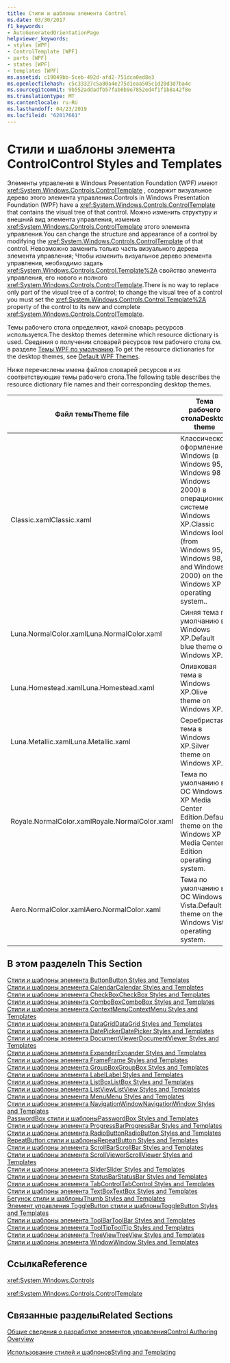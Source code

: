 ```yaml
---
title: Стили и шаблоны элемента Control
ms.date: 03/30/2017
f1_keywords:
- AutoGeneratedOrientationPage
helpviewer_keywords:
- styles [WPF]
- ControlTemplate [WPF]
- parts [WPF]
- states [WPF]
- templates [WPF]
ms.assetid: c19049bb-5ceb-492d-afd2-751dca0ed8e3
ms.openlocfilehash: c5c33327c5a80a4e275d1eaa505c1d20d3d7ba4c
ms.sourcegitcommit: 9b552addadfb57fab0b9e7852ed4f1f1b8a42f8e
ms.translationtype: MT
ms.contentlocale: ru-RU
ms.lasthandoff: 04/23/2019
ms.locfileid: "62017661"
---
```

# <a name="control-styles-and-templates"></a><span data-ttu-id="66762-102">Стили и шаблоны элемента Control</span><span class="sxs-lookup"><span data-stu-id="66762-102">Control Styles and Templates</span></span>
<span data-ttu-id="66762-103">Элементы управления в Windows Presentation Foundation (WPF) имеют <xref:System.Windows.Controls.ControlTemplate> , содержит визуальное дерево этого элемента управления.</span><span class="sxs-lookup"><span data-stu-id="66762-103">Controls in Windows Presentation Foundation (WPF) have a <xref:System.Windows.Controls.ControlTemplate> that contains the visual tree of that control.</span></span> <span data-ttu-id="66762-104">Можно изменить структуру и внешний вид элемента управления, изменив <xref:System.Windows.Controls.ControlTemplate> этого элемента управления.</span><span class="sxs-lookup"><span data-stu-id="66762-104">You can change the structure and appearance of a control by modifying the <xref:System.Windows.Controls.ControlTemplate> of that control.</span></span> <span data-ttu-id="66762-105">Невозможно заменить только часть визуального дерева элемента управления; Чтобы изменить визуальное дерево элемента управления, необходимо задать <xref:System.Windows.Controls.Control.Template%2A> свойство элемента управления, его нового и полного <xref:System.Windows.Controls.ControlTemplate>.</span><span class="sxs-lookup"><span data-stu-id="66762-105">There is no way to replace only part of the visual tree of a control; to change the visual tree of a control you must set the <xref:System.Windows.Controls.Control.Template%2A> property of the control to its new and complete <xref:System.Windows.Controls.ControlTemplate>.</span></span>  
  
 <span data-ttu-id="66762-106">Темы рабочего стола определяют, какой словарь ресурсов используется.</span><span class="sxs-lookup"><span data-stu-id="66762-106">The desktop themes determine which resource dictionary is used.</span></span> <span data-ttu-id="66762-107">Сведения о получении словарей ресурсов тем рабочего стола см. в разделе [Темы WPF по умолчанию](https://go.microsoft.com/fwlink/?LinkID=158252).</span><span class="sxs-lookup"><span data-stu-id="66762-107">To get the resource dictionaries for the desktop themes, see [Default WPF Themes](https://go.microsoft.com/fwlink/?LinkID=158252).</span></span>  
  
 <span data-ttu-id="66762-108">Ниже перечислены имена файлов словарей ресурсов и их соответствующие темы рабочего стола.</span><span class="sxs-lookup"><span data-stu-id="66762-108">The following table describes the resource dictionary file names and their corresponding desktop themes.</span></span>  
  
|<span data-ttu-id="66762-109">Файл темы</span><span class="sxs-lookup"><span data-stu-id="66762-109">Theme file</span></span>|<span data-ttu-id="66762-110">Тема рабочего стола</span><span class="sxs-lookup"><span data-stu-id="66762-110">Desktop theme</span></span>|  
|----------------|-------------------|  
|<span data-ttu-id="66762-111">Classic.xaml</span><span class="sxs-lookup"><span data-stu-id="66762-111">Classic.xaml</span></span>|<span data-ttu-id="66762-112">Классическое оформление Windows (в Windows 95, Windows 98 и Windows 2000) в операционной системе Windows XP.</span><span class="sxs-lookup"><span data-stu-id="66762-112">Classic Windows look (from Windows 95, Windows 98, and Windows 2000) on the Windows XP operating system..</span></span>|  
|<span data-ttu-id="66762-113">Luna.NormalColor.xaml</span><span class="sxs-lookup"><span data-stu-id="66762-113">Luna.NormalColor.xaml</span></span>|<span data-ttu-id="66762-114">Синяя тема по умолчанию в Windows XP.</span><span class="sxs-lookup"><span data-stu-id="66762-114">Default blue theme on Windows XP.</span></span>|  
|<span data-ttu-id="66762-115">Luna.Homestead.xaml</span><span class="sxs-lookup"><span data-stu-id="66762-115">Luna.Homestead.xaml</span></span>|<span data-ttu-id="66762-116">Оливковая тема в Windows XP.</span><span class="sxs-lookup"><span data-stu-id="66762-116">Olive theme on Windows XP.</span></span>|  
|<span data-ttu-id="66762-117">Luna.Metallic.xaml</span><span class="sxs-lookup"><span data-stu-id="66762-117">Luna.Metallic.xaml</span></span>|<span data-ttu-id="66762-118">Серебристая тема в Windows XP.</span><span class="sxs-lookup"><span data-stu-id="66762-118">Silver theme on Windows XP.</span></span>|  
|<span data-ttu-id="66762-119">Royale.NormalColor.xaml</span><span class="sxs-lookup"><span data-stu-id="66762-119">Royale.NormalColor.xaml</span></span>|<span data-ttu-id="66762-120">Тема по умолчанию в ОС Windows XP Media Center Edition.</span><span class="sxs-lookup"><span data-stu-id="66762-120">Default theme on the Windows XP Media Center Edition operating system.</span></span>|  
|<span data-ttu-id="66762-121">Aero.NormalColor.xaml</span><span class="sxs-lookup"><span data-stu-id="66762-121">Aero.NormalColor.xaml</span></span>|<span data-ttu-id="66762-122">Тема по умолчанию в ОС Windows Vista.</span><span class="sxs-lookup"><span data-stu-id="66762-122">Default theme on the Windows Vista operating system.</span></span>|  
  
## <a name="in-this-section"></a><span data-ttu-id="66762-123">В этом разделе</span><span class="sxs-lookup"><span data-stu-id="66762-123">In This Section</span></span>  
 [<span data-ttu-id="66762-124">Стили и шаблоны элемента Button</span><span class="sxs-lookup"><span data-stu-id="66762-124">Button Styles and Templates</span></span>](button-styles-and-templates.md)  
 [<span data-ttu-id="66762-125">Стили и шаблоны элемента Calendar</span><span class="sxs-lookup"><span data-stu-id="66762-125">Calendar Styles and Templates</span></span>](calendar-styles-and-templates.md)  
 [<span data-ttu-id="66762-126">Стили и шаблоны элемента CheckBox</span><span class="sxs-lookup"><span data-stu-id="66762-126">CheckBox Styles and Templates</span></span>](checkbox-styles-and-templates.md)  
 [<span data-ttu-id="66762-127">Стили и шаблоны элемента ComboBox</span><span class="sxs-lookup"><span data-stu-id="66762-127">ComboBox Styles and Templates</span></span>](combobox-styles-and-templates.md)  
 [<span data-ttu-id="66762-128">Стили и шаблоны элемента ContextMenu</span><span class="sxs-lookup"><span data-stu-id="66762-128">ContextMenu Styles and Templates</span></span>](contextmenu-styles-and-templates.md)  
 [<span data-ttu-id="66762-129">Стили и шаблоны элемента DataGrid</span><span class="sxs-lookup"><span data-stu-id="66762-129">DataGrid Styles and Templates</span></span>](datagrid-styles-and-templates.md)  
 [<span data-ttu-id="66762-130">Стили и шаблоны элемента DatePicker</span><span class="sxs-lookup"><span data-stu-id="66762-130">DatePicker Styles and Templates</span></span>](datepicker-styles-and-templates.md)  
 [<span data-ttu-id="66762-131">Стили и шаблоны элемента DocumentViewer</span><span class="sxs-lookup"><span data-stu-id="66762-131">DocumentViewer Styles and Templates</span></span>](documentviewer-styles-and-templates.md)  
 [<span data-ttu-id="66762-132">Стили и шаблоны элемента Expander</span><span class="sxs-lookup"><span data-stu-id="66762-132">Expander Styles and Templates</span></span>](expander-styles-and-templates.md)  
 [<span data-ttu-id="66762-133">Стили и шаблоны элемента Frame</span><span class="sxs-lookup"><span data-stu-id="66762-133">Frame Styles and Templates</span></span>](frame-styles-and-templates.md)  
 [<span data-ttu-id="66762-134">Стили и шаблоны элемента GroupBox</span><span class="sxs-lookup"><span data-stu-id="66762-134">GroupBox Styles and Templates</span></span>](groupbox-styles-and-templates.md)  
 [<span data-ttu-id="66762-135">Стили и шаблоны элемента Label</span><span class="sxs-lookup"><span data-stu-id="66762-135">Label Styles and Templates</span></span>](label-styles-and-templates.md)  
 [<span data-ttu-id="66762-136">Стили и шаблоны элемента ListBox</span><span class="sxs-lookup"><span data-stu-id="66762-136">ListBox Styles and Templates</span></span>](listbox-styles-and-templates.md)  
 [<span data-ttu-id="66762-137">Стили и шаблоны элемента ListView</span><span class="sxs-lookup"><span data-stu-id="66762-137">ListView Styles and Templates</span></span>](listview-styles-and-templates.md)  
 [<span data-ttu-id="66762-138">Стили и шаблоны элемента Menu</span><span class="sxs-lookup"><span data-stu-id="66762-138">Menu Styles and Templates</span></span>](menu-styles-and-templates.md)  
 [<span data-ttu-id="66762-139">Стили и шаблоны элемента NavigationWindow</span><span class="sxs-lookup"><span data-stu-id="66762-139">NavigationWindow Styles and Templates</span></span>](navigationwindow-styles-and-templates.md)  
 [<span data-ttu-id="66762-140">PasswordBox стили и шаблоны</span><span class="sxs-lookup"><span data-stu-id="66762-140">PasswordBox Styles and Templates</span></span>](passwordbox-styles-and-templates.md)  
 [<span data-ttu-id="66762-141">Стили и шаблоны элемента ProgressBar</span><span class="sxs-lookup"><span data-stu-id="66762-141">ProgressBar Styles and Templates</span></span>](progressbar-styles-and-templates.md)  
 [<span data-ttu-id="66762-142">Стили и шаблоны элемента RadioButton</span><span class="sxs-lookup"><span data-stu-id="66762-142">RadioButton Styles and Templates</span></span>](radiobutton-styles-and-templates.md)  
 [<span data-ttu-id="66762-143">RepeatButton стили и шаблоны</span><span class="sxs-lookup"><span data-stu-id="66762-143">RepeatButton Styles and Templates</span></span>](repeatbutton-styles-and-templates.md)  
 [<span data-ttu-id="66762-144">Стили и шаблоны элемента ScrollBar</span><span class="sxs-lookup"><span data-stu-id="66762-144">ScrollBar Styles and Templates</span></span>](scrollbar-styles-and-templates.md)  
 [<span data-ttu-id="66762-145">Стили и шаблоны элемента ScrollViewer</span><span class="sxs-lookup"><span data-stu-id="66762-145">ScrollViewer Styles and Templates</span></span>](scrollviewer-styles-and-templates.md)  
 [<span data-ttu-id="66762-146">Стили и шаблоны элемента Slider</span><span class="sxs-lookup"><span data-stu-id="66762-146">Slider Styles and Templates</span></span>](slider-styles-and-templates.md)  
 [<span data-ttu-id="66762-147">Стили и шаблоны элемента StatusBar</span><span class="sxs-lookup"><span data-stu-id="66762-147">StatusBar Styles and Templates</span></span>](statusbar-styles-and-templates.md)  
 [<span data-ttu-id="66762-148">Стили и шаблоны элемента TabControl</span><span class="sxs-lookup"><span data-stu-id="66762-148">TabControl Styles and Templates</span></span>](tabcontrol-styles-and-templates.md)  
 [<span data-ttu-id="66762-149">Стили и шаблоны элемента TextBox</span><span class="sxs-lookup"><span data-stu-id="66762-149">TextBox Styles and Templates</span></span>](textbox-styles-and-templates.md)  
 [<span data-ttu-id="66762-150">Бегунок стили и шаблоны</span><span class="sxs-lookup"><span data-stu-id="66762-150">Thumb Styles and Templates</span></span>](thumb-styles-and-templates.md)  
 [<span data-ttu-id="66762-151">Элемент управления ToggleButton стили и шаблоны</span><span class="sxs-lookup"><span data-stu-id="66762-151">ToggleButton Styles and Templates</span></span>](togglebutton-styles-and-templates.md)  
 [<span data-ttu-id="66762-152">Стили и шаблоны элемента ToolBar</span><span class="sxs-lookup"><span data-stu-id="66762-152">ToolBar Styles and Templates</span></span>](toolbar-styles-and-templates.md)  
 [<span data-ttu-id="66762-153">Стили и шаблоны элемента ToolTip</span><span class="sxs-lookup"><span data-stu-id="66762-153">ToolTip Styles and Templates</span></span>](tooltip-styles-and-templates.md)  
 [<span data-ttu-id="66762-154">Стили и шаблоны элемента TreeView</span><span class="sxs-lookup"><span data-stu-id="66762-154">TreeView Styles and Templates</span></span>](treeview-styles-and-templates.md)  
 [<span data-ttu-id="66762-155">Стили и шаблоны элемента Window</span><span class="sxs-lookup"><span data-stu-id="66762-155">Window Styles and Templates</span></span>](window-styles-and-templates.md)  
  
## <a name="reference"></a><span data-ttu-id="66762-156">Ссылка</span><span class="sxs-lookup"><span data-stu-id="66762-156">Reference</span></span>  
 <xref:System.Windows.Controls>  
  
 <xref:System.Windows.Controls.ControlTemplate>  
  
## <a name="related-sections"></a><span data-ttu-id="66762-157">Связанные разделы</span><span class="sxs-lookup"><span data-stu-id="66762-157">Related Sections</span></span>  
 [<span data-ttu-id="66762-158">Общие сведения о разработке элементов управления</span><span class="sxs-lookup"><span data-stu-id="66762-158">Control Authoring Overview</span></span>](control-authoring-overview.md)  
  
 [<span data-ttu-id="66762-159">Использование стилей и шаблонов</span><span class="sxs-lookup"><span data-stu-id="66762-159">Styling and Templating</span></span>](styling-and-templating.md)
